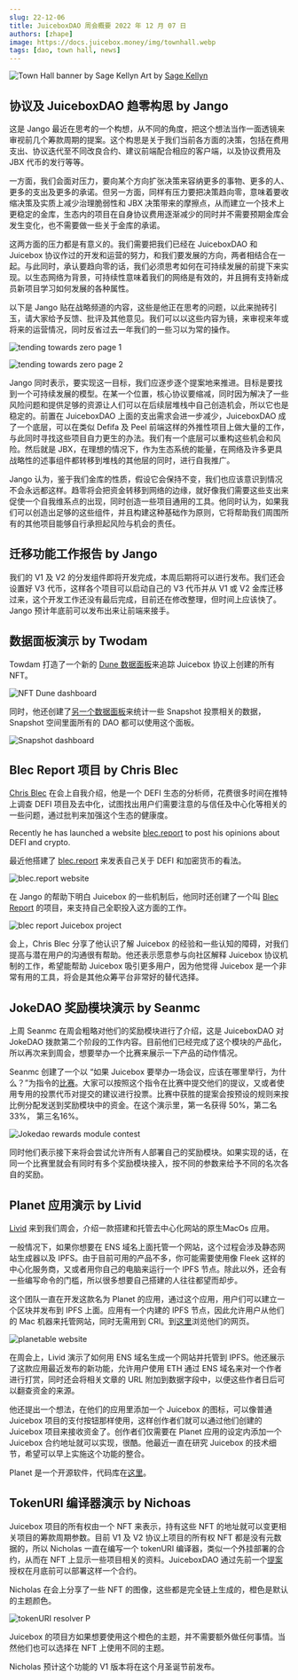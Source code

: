 ```yaml
---
slug: 22-12-06
title: JuiceboxDAO 周会概要 2022 年 12 月 07 日
authors: [zhape]
image: https://docs.juicebox.money/img/townhall.webp
tags: [dao, town hall, news]
---
```


![Town Hall banner by Sage Kellyn](townhall.webp) 
Art by [Sage Kellyn](https://twitter.com/SageKellyn)

## 协议及 JuiceboxDAO 趋零构思 by Jango

这是 Jango 最近在思考的一个构想，从不同的角度，把这个想法当作一面透镜来审视前几个筹款周期的提案。这个构思是关于我们当前各方面的决策，包括在费用支出、协议迭代至不同改良合约、建议前端配合相应的客户端，以及协议费用及 JBX 代币的发行等等。

一方面，我们会面对压力，要向某个方向扩张决策来容纳更多的事物、更多的人、更多的支出及更多的承诺。但另一方面，同样有压力要把决策趋向零，意味着要收缩决策及实质上减少治理脆弱性和 JBX 决策带来的摩擦点，从而建立一个技术上更稳定的金库，生态内的项目在自身协议费用逐渐减少的同时并不需要预期金库会发生变化，也不需要做一些关于金库的承诺。

这两方面的压力都是有意义的。我们需要把我们已经在 JuiceboxDAO 和 Juicebox 协议作过的开发和运营的努力，和我们要发展的方向，两者相结合在一起。与此同时，承认要趋向零的话，我们必须思考如何在可持续发展的前提下来实现。以生态网络为背景，可持续性意味着我们的网络是有效的，并且拥有支持新成员新项目学习如何发展的各种属性。

以下是 Jango 贴在战略频道的内容，这些是他正在思考的问题，以此来抛砖引玉，请大家给予反馈、批评及其他意见。我们可以以这些内容为镜，来审视来年或将来的运营情况，同时反省过去一年我们的一些习以为常的操作。

![tending towards zero page 1](tending1.webp)

![tending towards zero page 2](tending2.webp)

Jango 同时表示，要实现这一目标，我们应逐步逐个提案地来推进。目标是要找到一个可持续发展的模型。在某一个位置，核心协议要缩减，同时因为解决了一些风险问题和提供足够的资源让人们可以在后续层堆栈中自己创造机会，所以它也是稳定的。前置在 JuiceboxDAO 上面的支出需求会进一步减少，JuiceboxDAO 成了一个底层，可以在类似 Defifa 及 Peel 前端这样的外推性项目上做大量的工作，与此同时寻找这些项目自力更生的办法。我们有一个底层可以重构这些机会和风险。然后就是 JBX，在理想的情况下，作为生态系统的能量，在网络及许多更具战略性的述事组件都转移到堆栈的其他层的同时，进行自我推广。

Jango 认为，鉴于我们金库的性质，假设它会保持不变，我们也应该意识到情况不会永远都这样。趋零将会把资金转移到网络的边缘，就好像我们需要这些支出来促使一个自我维系点的出现，同时创造一些项目通用的工具。他同时认为，如果我们可以创造出足够的这些组件，并且构建这种基础作为原则，它将帮助我们周围所有的其他项目能够自行承担起风险与机会的责任。

##  迁移功能工作报告 by Jango

我们的 V1 及 V2 的分发组件即将开发完成，本周后期将可以进行发布。我们还会设置好 V3 代币，这样各个项目可以启动自己的 V3 代币并从 V1 或 V2 金库迁移过来，这个开发工作还没有最后完成，目前还在修改整理，但时间上应该快了。Jango 预计年底前可以发布出来让前端来接手。

## 数据面板演示 by Twodam

Towdam 打造了一个新的 [Dune 数据面板](https://dune.com/twodam/juicebox-nft-rewards)来追踪 Juicebox 协议上创建的所有 NFT。

![NFT Dune dashboard](NFT_dashboard.webp)



同时，他还创建了[另一个数据面板](https://app.flipsidecrypto.com/dashboard/snapshot-plus-data-ueqrnb)来统计一些 Snapshot 投票相关的数据，Snapshot 空间里面所有的 DAO 都可以使用这个面板。

![Snapshot dashboard](Snapshot_dashboard.webp)



## Blec Report 项目 by Chris Blec

[Chris Blec](https://twitter.com/chrisblec) 在会上自我介绍，他是一个 DEFI 生态的分析师，花费很多时间在推特上调查 DEFI 项目及去中化，试图找出用户们需要注意的与信任及中心化等相关的一些问题，通过批判来加强这个生态的健康度。

Recently he has launched a website [blec.report](https://blec.report/) to post his opinions about DEFI and crypto. 

最近他搭建了 [blec.report](https://blec.report/) 来发表自己关于 DEFI 和加密货币的看法。

![blec.report website](blec_report_website.webp)

在 Jango 的帮助下明白 Juicebox 的一些机制后，他同时还创建了一个叫 [Blec Report](https://juicebox.money/@blecreport) 的项目，来支持自己全职投入这方面的工作。

![blec report Juicebox project](blec_report_project.webp) 

会上，Chris Blec 分享了他认识了解 Juicebox 的经验和一些认知的障碍，对我们提高与潜在用户的沟通很有帮助。他还表示愿意参与向社区解释 Juicebox 协议机制的工作，希望能帮助 Juicebox 吸引更多用户，因为他觉得 Juicebox 是一个非常有用的工具，将会是其他众筹平台非常好的替代选择。

## JokeDAO 奖励模块演示 by Seanmc

上周 Seanmc 在周会粗略对他们的奖励模块进行了介绍，这是 JuiceboxDAO 对 JokeDAO 拨款第二个阶段的工作内容。目前他们已经完成了这个模块的产品化，所以再次来到周会，想要举办一个比赛来展示一下产品的动作情况。

Seanmc 创建了一个以 “如果 Juicebox 要举办一场会议，应该在哪里举行，为什么？”为指令的[比赛](https://www.jokedao.io/contest/polygon/0x177D12eFe658CCADAacf4F735aa14F18d4Df3645/rules)。大家可以按照这个指令在比赛中提交他们的提议，又或者使用专用的投票代币对提交的建议进行投票。比赛中获胜的提案会按预设的规则来按比例分配发送到奖励模块中的资金。在这个演示里，第一名获得 50%，第二名 33%， 第三名16%。

![Jokedao rewards module contest](jokedao_contest.webp)

同时他们表示接下来将会尝试允许所有人部署自己的奖励模块。如果实现的话，在同一个比赛里就会有同时有多个奖励模块接入，按不同的参数来给予不同的名次各自的奖励。

## Planet 应用演示 by Livid

[Livid](https://twitter.com/Livid) 来到我们周会，介绍一款搭建和托管去中心化网站的原生MacOs 应用。

一般情况下，如果你想要在 ENS 域名上面托管一个网站，这个过程会涉及静态网站生成器以及 IPFS。由于目前可用的产品不多，你可能需要使用像 Fleek 这样的中心化服务商，又或者用你自己的电脑来运行一个 IPFS 节点。除此以外，还会有一些编写命令的门槛，所以很多想要自己搭建的人往往都望而却步。

这个团队一直在开发这款名为 Planet 的应用，通过这个应用，用户们可以建立一个区块并发布到 IPFS 上面。应用有一个内建的 IPFS 节点，因此允许用户从他们的 Mac 机器来托管网站，同时无需用到 CRI。到[这里](https://www.planetable.xyz)浏览他们的网页。

![planetable website](planetable_xyz.webp)

在周会上，Livid 演示了如何用 ENS 域名生成一个网站并托管到 IPFS。他还展示了这款应用最近发布的新功能，允许用户使用 ETH 通过 ENS 域名来对一个作者进行打赏，同时还会将相关文章的 URL 附加到数据字段中，以便这些作者日后可以翻查资金的来源。

他还提出一个想法，在他们的应用里添加一个 Juicebox 的图标，可以像普通 Juicebox 项目的支付按钮那样使用，这样创作者们就可以通过他们创建的 Juicebox 项目来接收资金了。创作者们仅需要在 Planet 应用的设定内添加一个 Juicebox 合约地址就可以实现，很酷。他最近一直在研究 Juicebox 的技术细节，希望可以早上实施这个功能的整合。

Planet 是一个开源软件，代码库在[这里](https://github.com/Planetable/Planet)。

## TokenURI 编译器演示 by Nichoas

Juicebox 项目的所有权由一个 NFT 来表示，持有这些 NFT 的地址就可以变更相关项目的筹款周期参数。目前 V1 及 V2 协议上项目的所有权 NFT 都是没有元数据的，所以 Nicholas 一直在编写一个 tokenURI 编译器，类似一个外挂部署的合约，从而在 NFT 上显示一些项目相关的资料。JuiceboxDAO 通过先前一个[提案](https://juicetool.xyz/snapshot/jbdao.eth/proposal/0x44ca6ed9c0ea0bcaac4a6cc96127de3185e2eac2cf1a8b47c2f026680a6c6c4c)授权在月底前可以部署这样一个合约。

Nicholas 在会上分享了一些 NFT 的图像，这些都是完全链上生成的，橙色是默认的主题颜色。

![tokenURI resolver](tokenURI_resolver.webp)
P

Juicebox 的项目方如果想要使用这个橙色的主题，并不需要额外做任何事情。当然他们也可以选择在 NFT 上使用不同的主题。

Nicholas 预计这个功能的 V1 版本将在这个月圣诞节前发布。
